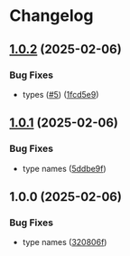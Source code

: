 # Changelog

## [1.0.2](https://github.com/skyrpex/devalue-codec/compare/v1.0.1...v1.0.2) (2025-02-06)


### Bug Fixes

* types ([#5](https://github.com/skyrpex/devalue-codec/issues/5)) ([1fcd5e9](https://github.com/skyrpex/devalue-codec/commit/1fcd5e9c473e260805519cb9bd4a1a2fdf9d3182))

## [1.0.1](https://github.com/skyrpex/devalue-codec/compare/v1.0.0...v1.0.1) (2025-02-06)


### Bug Fixes

* type names ([5ddbe9f](https://github.com/skyrpex/devalue-codec/commit/5ddbe9f66144a1d5748eb450db7448ff803591c6))

## 1.0.0 (2025-02-06)


### Bug Fixes

* type names ([320806f](https://github.com/skyrpex/devalue-codec/commit/320806f13619b5ffa052ace9da81e636c7ac328b))
